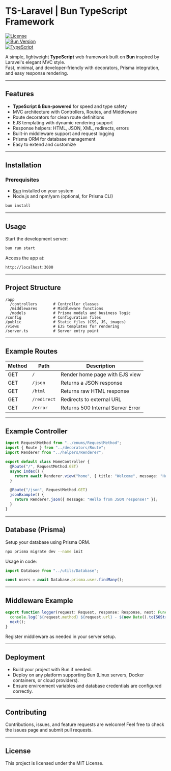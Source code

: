 # TS-Laravel | Bun TypeScript Framework

[![License](https://img.shields.io/badge/license-MIT-blue.svg)](LICENSE)  
[![Bun Version](https://img.shields.io/badge/bun-v1.0-blue.svg)](https://bun.sh/)  
[![TypeScript](https://img.shields.io/badge/typescript-5.5.3-blue.svg)](https://www.typescriptlang.org/)  

A simple, lightweight **TypeScript** web framework built on **Bun** inspired by Laravel's elegant MVC style.  
Fast, minimal, and developer-friendly with decorators, Prisma integration, and easy response rendering.

---

## Features

- **TypeScript & Bun-powered** for speed and type safety  
- MVC architecture with Controllers, Routes, and Middleware  
- Route decorators for clean route definitions  
- EJS templating with dynamic rendering support  
- Response helpers: HTML, JSON, XML, redirects, errors  
- Built-in middleware support and request logging  
- Prisma ORM for database management  
- Easy to extend and customize  

---

## Installation

### Prerequisites

- [Bun](https://bun.sh/) installed on your system  
- Node.js and npm/yarn (optional, for Prisma CLI)

```bash
bun install
````

---

## Usage

Start the development server:

```bash
bun run start
```

Access the app at:

```
http://localhost:3000
```

---

## Project Structure

```
/app
  /controllers       # Controller classes
  /middlewares       # Middleware functions
  /models            # Prisma models and business logic
/config              # Configuration files
/public              # Static files (CSS, JS, images)
/views               # EJS templates for rendering
/server.ts           # Server entry point
```

---

## Example Routes

| Method | Path        | Description                       |
| ------ | ----------- | --------------------------------- |
| GET    | `/`         | Render home page with EJS view    |
| GET    | `/json`     | Returns a JSON response           |
| GET    | `/html`     | Returns raw HTML response         |
| GET    | `/redirect` | Redirects to external URL         |
| GET    | `/error`    | Returns 500 Internal Server Error |

---

## Example Controller

```ts
import RequestMethod from "../enums/RequestMethod";
import { Route } from "../decorators/Route";
import Renderer from "../helpers/Renderer";

export default class HomeController {
  @Route("/", RequestMethod.GET)
  async index() {
    return await Renderer.view("home", { title: "Welcome", message: "Hello from Bun Framework!" });
  }

  @Route("/json", RequestMethod.GET)
  jsonExample() {
    return Renderer.json({ message: "Hello from JSON response!" });
  }
}
```

---

## Database (Prisma)

Setup your database using Prisma ORM.

```bash
npx prisma migrate dev --name init
```

Usage in code:

```ts
import Database from "../utils/Database";

const users = await Database.prisma.user.findMany();
```

---

## Middleware Example

```ts
export function logger(request: Request, response: Response, next: Function): void {
  console.log(`${request.method} ${request.url} - ${new Date().toISOString()}`);
  next();
}
```

Register middleware as needed in your server setup.

---

## Deployment

* Build your project with Bun if needed.
* Deploy on any platform supporting Bun (Linux servers, Docker containers, or cloud providers).
* Ensure environment variables and database credentials are configured correctly.

---

## Contributing

Contributions, issues, and feature requests are welcome! Feel free to check the issues page and submit pull requests.

---

## License

This project is licensed under the MIT License.
